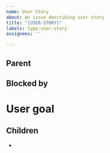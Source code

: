 ```yaml
---
name: User Story
about: An issue describing user story
title: "[USER-STORY]"
labels: type:user-story
assignees: ''

---
```


## Parent

## Blocked by

# User goal

## Children
-
